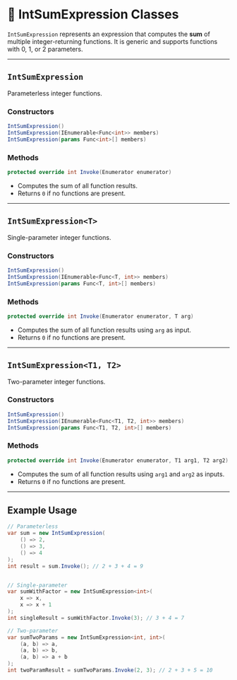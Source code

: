 # 🧩 IntSumExpression Classes

`IntSumExpression` represents an expression that computes the **sum** of multiple integer-returning functions. It is generic and supports functions with 0, 1, or 2 parameters.

---

## `IntSumExpression`

Parameterless integer functions.

### Constructors

```csharp
IntSumExpression()
IntSumExpression(IEnumerable<Func<int>> members)
IntSumExpression(params Func<int>[] members)
```
### Methods
```csharp
protected override int Invoke(Enumerator enumerator)
```
- Computes the sum of all function results.
- Returns `0` if no functions are present.
---
## `IntSumExpression<T>`
Single-parameter integer functions.
### Constructors
```csharp
IntSumExpression()
IntSumExpression(IEnumerable<Func<T, int>> members)
IntSumExpression(params Func<T, int>[] members)
```
### Methods
```csharp
protected override int Invoke(Enumerator enumerator, T arg)
```
- Computes the sum of all function results using `arg` as input.
- Returns `0` if no functions are present.
---
## `IntSumExpression<T1, T2>`
Two-parameter integer functions.

### Constructors
```csharp
IntSumExpression()
IntSumExpression(IEnumerable<Func<T1, T2, int>> members)
IntSumExpression(params Func<T1, T2, int>[] members)
```
### Methods
```csharp
protected override int Invoke(Enumerator enumerator, T1 arg1, T2 arg2)
```
- Computes the sum of all function results using `arg1` and `arg2` as inputs.
- Returns `0` if no functions are present.
---
## Example Usage
```csharp
// Parameterless
var sum = new IntSumExpression(
    () => 2,
    () => 3,
    () => 4
);
int result = sum.Invoke(); // 2 + 3 + 4 = 9


// Single-parameter
var sumWithFactor = new IntSumExpression<int>(
    x => x,
    x => x + 1
);
int singleResult = sumWithFactor.Invoke(3); // 3 + 4 = 7

// Two-parameter
var sumTwoParams = new IntSumExpression<int, int>(
    (a, b) => a,
    (a, b) => b,
    (a, b) => a + b
);
int twoParamResult = sumTwoParams.Invoke(2, 3); // 2 + 3 + 5 = 10
```